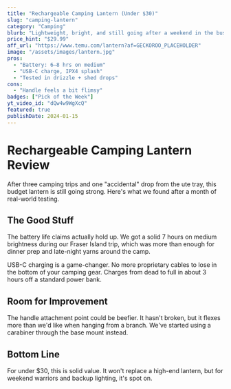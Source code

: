 ```yaml
---
title: "Rechargeable Camping Lantern (Under $30)"
slug: "camping-lantern"
category: "Camping"
blurb: "Lightweight, bright, and still going after a weekend in the bush."
price_hint: "$29.99"
aff_url: "https://www.temu.com/lantern?af=GECKOROO_PLACEHOLDER"
image: "/assets/images/lantern.jpg"
pros:
  - "Battery: 6–8 hrs on medium"
  - "USB-C charge, IPX4 splash"
  - "Tested in drizzle + shed drops"
cons:
  - "Handle feels a bit flimsy"
badges: ["Pick of the Week"]
yt_video_id: "dQw4w9WgXcQ"
featured: true
publishDate: 2024-01-15
---
```


# Rechargeable Camping Lantern Review

After three camping trips and one "accidental" drop from the ute tray, this budget lantern is still going strong. Here's what we found after a month of real-world testing.

## The Good Stuff

The battery life claims actually hold up. We got a solid 7 hours on medium brightness during our Fraser Island trip, which was more than enough for dinner prep and late-night yarns around the camp.

USB-C charging is a game-changer. No more proprietary cables to lose in the bottom of your camping gear. Charges from dead to full in about 3 hours off a standard power bank.

## Room for Improvement

The handle attachment point could be beefier. It hasn't broken, but it flexes more than we'd like when hanging from a branch. We've started using a carabiner through the base mount instead.

## Bottom Line

For under $30, this is solid value. It won't replace a high-end lantern, but for weekend warriors and backup lighting, it's spot on.